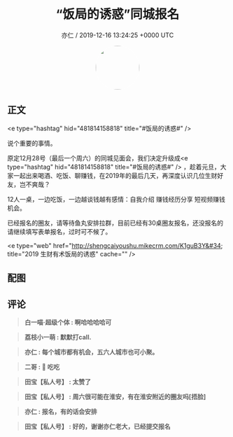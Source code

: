 <h1 align="center">“饭局的诱惑”同城报名</h1>
<p align="center">
    <a>亦仁 / 2019-12-16 13:24:25 &#43;0000 UTC</a>
</p>

<div align="center">
    <img src="https://images.zsxq.com/Fn3NQqCN8nuGF86yZPXSbEsl0mb3?e=1590940799&amp;token=kIxbL07-8jAj8w1n4s9zv64FuZZNEATmlU_Vm6zD:pfbNc8W3hS0oYG_hyXXh_rHMHuc=" width="100" height="100" style="border:1px solid;border-radius:50%; color:#ffffff"/>
</div>

## 正文

<div>
&lt;e type=&#34;hashtag&#34; hid=&#34;481814158818&#34; title=&#34;#饭局的诱惑#&#34; /&gt; 

说个重要的事情。

原定12月28号（最后一个周六）的同城见面会，我们决定升级成&lt;e type=&#34;hashtag&#34; hid=&#34;481814158818&#34; title=&#34;#饭局的诱惑#&#34; /&gt; ，趁着元旦，大家一起出来喝酒、吃饭、聊赚钱，在2019年的最后几天，再深度认识几位生财好友，岂不爽哉？

12人一桌，一边吃饭，一边越谈钱越有感情：自我介绍 赚钱经历分享 短视频赚钱机会。

已经报名的圈友，请等待鱼丸安排拉群，目前已经有30桌圈友报名，还没报名的请继续填写表单报名，过时可不候了。

&lt;e type=&#34;web&#34; href=&#34;http://shengcaiyoushu.mikecrm.com/K1guB3Y&#34; title=&#34;2019 生财有术饭局的诱惑&#34; cache=&#34;&#34; /&gt;
</div>

## 配图
<div class="image" align="center">

</div>

## 评论

<div align="left">
<div>

<blockquote >
<span> <strong>白一喵·超级个体 : 啊哈哈哈哈可 </strong></span>
</blockquote>

<blockquote >
<span> <strong>荔枝小一萌 : 默默打call. </strong></span>
</blockquote>

<blockquote >
<span> <strong>亦仁 : 每个城市都有机会，五六人城市也可小聚。 </strong></span>
</blockquote>

<blockquote >
<span> <strong>二哥 : 👻 吃吃 </strong></span>
</blockquote>

<blockquote >
<span> <strong>田宝【私人号】 : 太赞了 </strong></span>
</blockquote>

<blockquote >
<span> <strong>田宝【私人号】 : 周六很可能在淮安，有在淮安附近的圈友吗[捂脸] </strong></span>
</blockquote>

<blockquote >
<span> <strong>亦仁 : 报名，有的话会安排 </strong></span>
</blockquote>

<blockquote >
<span> <strong>田宝【私人号】 : 好的，谢谢亦仁老大，已经提交报名 </strong></span>
</blockquote>

</div>
</div>